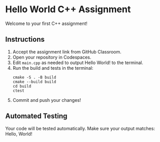 # Hello World C++ Assignment

Welcome to your first C++ assignment!

## Instructions

1. Accept the assignment link from GitHub Classroom.
2. Open your repository in Codespaces.
3. Edit `main.cpp` as needed to output Hello World! to the terminal.
4. Run the build and tests in the terminal:
   ```
   cmake -S . -B build
   cmake --build build
   cd build
   ctest
   ```
5. Commit and push your changes!

## Automated Testing

Your code will be tested automatically. Make sure your output matches:
Hello, World!
